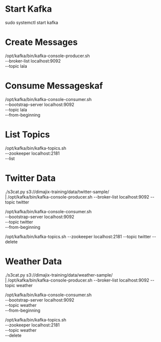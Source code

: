 # Start Kafka
sudo systemctl start kafka

# Create Messages
/opt/kafka/bin/kafka-console-producer.sh \
    --broker-list localhost:9092 \
    --topic lala

# Consume Messageskaf   
/opt/kafka/bin/kafka-console-consumer.sh \
    --bootstrap-server localhost:9092 \
    --topic lala \
    --from-beginning

# List Topics
/opt/kafka/bin/kafka-topics.sh \
    --zookeeper localhost:2181 \
    --list


# Twitter Data
./s3cat.py s3://dimajix-training/data/twitter-sample/ \
   | /opt/kafka/bin/kafka-console-producer.sh --broker-list localhost:9092 --topic twitter

/opt/kafka/bin/kafka-console-consumer.sh \
    --bootstrap-server localhost:9092 \
    --topic twitter \
    --from-beginning

/opt/kafka/bin/kafka-topics.sh --zookeeper localhost:2181 --topic twitter --delete


# Weather Data
./s3cat.py s3://dimajix-training/data/weather-sample/ \
   | /opt/kafka/bin/kafka-console-producer.sh --broker-list localhost:9092 --topic weather

/opt/kafka/bin/kafka-console-consumer.sh \
    --bootstrap-server localhost:9092 \
    --topic weather \
    --from-beginning

/opt/kafka/bin/kafka-topics.sh \
    --zookeeper localhost:2181 \
    --topic weather \
    --delete
